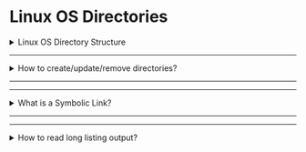 
# Linux OS Directories


<details>
<summary>Linux OS Directory Structure</summary>

![linux_dir_structure](./images/linux_dir_structure.png)

The Linux directory structure is a tree-like hierarchy defined by the Filesystem Hierarchy Standard (FHS). All files and directories start from the **root directory** `/`.

### Key system directories

*   **`/` (Root):** The top-level directory. Everything in the Linux filesystem starts here.
*   **`/bin`:** Contains essential user binaries (executable programs) required for basic system functions, such as `ls`, `cp`, and `mv`.
*   **`/sbin`:** Stores essential system administration binaries, like `ifconfig` and `fdisk`. These are typically used by the root user for system maintenance.
*   **`/etc`:** Holds host-specific system configuration files. These are generally static text files that control how the system and applications behave.
*   **`/boot`:** Contains files needed to start the system, including the Linux kernel and the GRUB boot loader.
*   **`/lib`:** Stores essential shared libraries and kernel modules required for the binaries in `/bin` and `/sbin`.
*   **`/dev`:** Contains device files that represent hardware, such as disk drives (`/dev/sda`) and terminals (`/dev/tty1`).
*   **`/proc`:** A virtual filesystem that provides information about running processes and kernel parameters.
*   **`/sys`:** Another virtual filesystem that exposes kernel data structures to user space, providing an interface for system hardware and device drivers.
*   **`/var`:** Contains variable data files that frequently change during normal system operation, such as log files (`/var/log`), caches, and mail spools.
*   **`/tmp`:** A temporary directory used by applications and users to store transient files. Its contents are often cleared at boot.
*   **`/run`:** A temporary filesystem that stores volatile runtime data, such as process IDs and sockets. This data is cleared on reboot.

### User and application directories

*   **`/home`:** Contains the personal directories for standard users. For a user named *bob*, their home directory is `/home/bob`, which stores their personal data and user-specific configurations.
*   **`/root`:** The home directory for the root user, separate from the `/home` directory.
*   **`/usr`:** A secondary hierarchy for user-space programs and data that are not essential for booting the system.
    *   **`/usr/bin`:** Stores non-essential user binaries and applications.
    *   **`/usr/sbin`:** Contains non-essential system administration binaries.
    *   **`/usr/lib`:** Stores libraries for the binaries in `/usr/bin` and `/usr/sbin`.
    *   **`/usr/local`:** The standard location for software that is locally compiled and not part of the distribution's base system.
*   **`/opt`:** Used to install optional or third-party software packages that are not part of the base operating system.
*   **`/srv`:** Contains data for services provided by the system, such as web server files or FTP data.

### Temporary and mounting directories

*   **`/mnt`:** Traditionally used by system administrators to temporarily mount filesystems, such as a Windows partition for file recovery.
*   **`/media`:** The standard mount point for removable media, such as USB drives and CD-ROMs, which are often mounted automatically.

*   **`/lost+found`:** A directory on each filesystem that stores files recovered after a file system check.


</details>

---

<details>
<summary>How to create/update/remove directories?</summary>

### Create

- `mkdir <dir_name>` to create an emtpy directory
- if you want to create multiple folders at once then use `mkdir -p <dir1/dir2/dir3>`  it will create multiple directories at once.

![mkdir_demo](./images/mkdir_demo.png)

#### How to navigate b/w directories & what is absolute/relative paths 

- use change directory(`cd`) command to navigate b/w folders
- `cd <path_to_change>` 
- the path which is starting with `./` or `../` is the relative path
- Example:

````shell
    # goto prasad dir
    cd /home/prasad
    ls # list contents on current dir
    cd day-2
    cd ./dir1 # directory on the current folder
    cd ../test_dir # directory on the parent folder
    cd - # Change to the previous directory 
````

- ``rmdir <dir_name>`` to delete an empty dir.
- `rmdir -p <dir1/dir2/dir3>` to delete multiple non-empty dirs
- `rm -rf <dir>` Recursively removes directory. 


</details>


---
---

<details>
<summary>What is a Symbolic Link?</summary>

- A symbolic link, or "symlink," is a file that acts as a pointer or shortcut to another file or directory on the file system. 
- When you access the symbolic link, the operating system transparently redirects you to the original file or directory it points to. 
- A link can be used to create a shortcut.
  - Use for long file or directory names.
  - Use to indicate the current version of software.

### How to create symlink?

- To create a symbolic link, the ``ln`` command with the ``-s`` option is used.
-  Create a source file. 
````shell
    echo "This is the original file content." > original_file.txt
    ln -s original_file.txt symlink_to_file.txt
````

- ``ln``: The command for creating links.
- ``s``: The option to specify a symbolic (or soft) link.
- ``original_file.txt``: The path to the source (the original file).
- `symlink_to_file.txt`: The path and name of the link to be created. 
- You can use ``ls -l`` to see the new symbolic link.
- Now, ``symlink_to_file.txt`` acts as a shortcut to ``original_file.txt``. 
- Any changes made to ``original_file.txt`` will be reflected when accessing ``symlink_to_file.txt``, and vice-versa. 
</details>

---
---

<details>
<summary> How to read long listing output? </summary>

![long_listing_output](./images/long_listing_output.png)

-  : 
- Permissions: `drwxr-xr-x`
- Number of links: ``6``
- Owner name: ``prasad``
- Group name:``prasad``
- Number of bytes in the fil:  ``4096``
- Last modification time: ``Sep 29 11:01``
- File name: `dir1`
</details>


